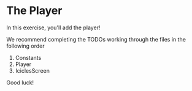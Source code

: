 # The Player

In this exercise, you'll add the player!

We recommend completing the TODOs working through the files in the following order

1. Constants
2. Player
3. IciclesScreen

Good luck!
